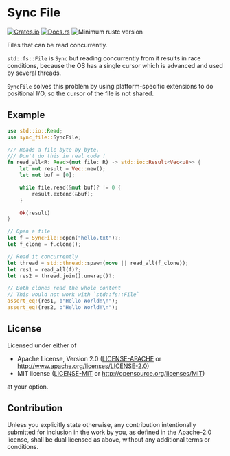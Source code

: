 # Sync File

[![Crates.io](https://img.shields.io/crates/v/sync_file.svg)](https://crates.io/crates/sync_file)
[![Docs.rs](https://docs.rs/sync_file/badge.svg)](https://docs.rs/sync_file/)
![Minimum rustc version](https://img.shields.io/badge/rustc-1.63+-lightgray.svg)

Files that can be read concurrently.

`std::fs::File` is `Sync` but reading concurrently from it results in race
conditions, because the OS has a single cursor which is advanced and used
by several threads.

`SyncFile` solves this problem by using platform-specific extensions to do
positional I/O, so the cursor of the file is not shared.

## Example

```rust
use std::io::Read;
use sync_file::SyncFile;

/// Reads a file byte by byte.
/// Don't do this in real code !
fn read_all<R: Read>(mut file: R) -> std::io::Result<Vec<u8>> {
    let mut result = Vec::new();
    let mut buf = [0];

    while file.read(&mut buf)? != 0 {
        result.extend(&buf);
    }

    Ok(result)
}

// Open a file
let f = SyncFile::open("hello.txt")?;
let f_clone = f.clone();

// Read it concurrently
let thread = std::thread::spawn(move || read_all(f_clone));
let res1 = read_all(f)?;
let res2 = thread.join().unwrap()?;

// Both clones read the whole content
// This would not work with `std::fs::File`
assert_eq!(res1, b"Hello World!\n");
assert_eq!(res2, b"Hello World!\n");
```

## License

Licensed under either of

* Apache License, Version 2.0 ([LICENSE-APACHE](LICENSE-APACHE) or http://www.apache.org/licenses/LICENSE-2.0)
* MIT license ([LICENSE-MIT](LICENSE-MIT) or http://opensource.org/licenses/MIT)

at your option.

## Contribution

Unless you explicitly state otherwise, any contribution intentionally submitted
for inclusion in the work by you, as defined in the Apache-2.0 license, shall be
dual licensed as above, without any additional terms or conditions.
